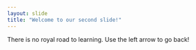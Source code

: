 ```yaml
---
layout: slide
title: "Welcome to our second slide!"
---
```

There is no royal road to learning.
Use the left arrow to go back!

